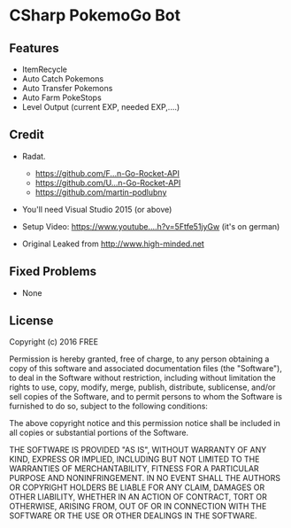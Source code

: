 # CSharp PokemoGo Bot
## Features 
 
- ItemRecycle
- Auto Catch Pokemons
- Auto Transfer Pokemons
- Auto Farm PokeStops
- Level Output (current EXP, needed EXP,....)

## Credit
- Radat.
    - https://github.com/F...n-Go-Rocket-API
    - https://github.com/U...n-Go-Rocket-API
    - https://github.com/martin-podlubny
 
- You'll need Visual Studio 2015 (or above)
- Setup Video: https://www.youtube....h?v=5Ftfe51jyGw (it's on german)
 
- Original Leaked from http://www.high-minded.net

## Fixed Problems
- None

## License
Copyright (c) 2016 FREE

Permission is hereby granted, free of charge, to any person obtaining a copy of this software and associated documentation files (the "Software"), to deal in the Software without restriction, including without limitation the rights to use, copy, modify, merge, publish, distribute, sublicense, and/or sell copies of the Software, and to permit persons to whom the Software is furnished to do so, subject to the following conditions:

The above copyright notice and this permission notice shall be included in all copies or substantial portions of the Software.

THE SOFTWARE IS PROVIDED "AS IS", WITHOUT WARRANTY OF ANY KIND, EXPRESS OR IMPLIED, INCLUDING BUT NOT LIMITED TO THE WARRANTIES OF MERCHANTABILITY, FITNESS FOR A PARTICULAR PURPOSE AND NONINFRINGEMENT. IN NO EVENT SHALL THE AUTHORS OR COPYRIGHT HOLDERS BE LIABLE FOR ANY CLAIM, DAMAGES OR OTHER LIABILITY, WHETHER IN AN ACTION OF CONTRACT, TORT OR OTHERWISE, ARISING FROM, OUT OF OR IN CONNECTION WITH THE SOFTWARE OR THE USE OR OTHER DEALINGS IN THE SOFTWARE.


